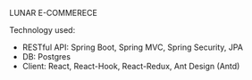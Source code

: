 LUNAR E-COMMERECE

Technology used:
  * RESTful API: Spring Boot, Spring MVC, Spring Security, JPA
  * DB: Postgres
  * Client: React, React-Hook, React-Redux, Ant Design (Antd)
